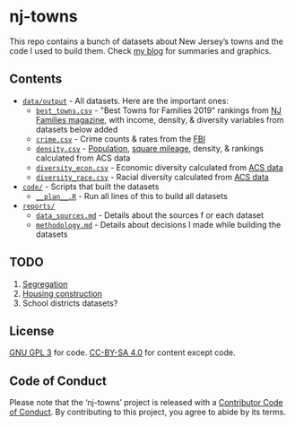 # nj-towns

This repo contains a bunch of datasets about New Jersey’s towns and the code I
used to build them. Check [my blog](https://everetr.github.io/) for summaries
and graphics.

## Contents

* [`data/output`](./data/output) - All datasets. Here are the important ones:
    * [`best_towns.csv`](data/output/best_towns.csv) - "Best Towns for Families
    2019" rankings from 
    [NJ Families magazine](https://www.njfamily.com/new-jerseys-best-towns-for-families-the-list-2019/),
    with income, density, & diversity variables from datasets below added
    * [`crime.csv`](./data/output/crime.csv) - Crime counts & rates from the
    [FBI](https://www.fbi.gov/services/cjis/ucr/publications#Crime-in%20the%20U.S.)
    * [`density.csv`](./data/output/density.csv) - 
    [Population](https://factfinder.census.gov/bkmk/table/1.0/en/ACS/17_5YR/B01003/0400000US34.06000), 
    [square mileage](https://factfinder.census.gov/bkmk/table/1.0/en/DEC/10_SF1/G001/0400000US34.06000), 
    density, & rankings calculated from ACS data
    * [`diversity_econ.csv`](./data/output/diversity_econ.csv) - Economic 
    diversity calculated from 
    [ACS data](https://factfinder.census.gov/bkmk/table/1.0/en/ACS/17_5YR/S1901/0100000US|0400000US34.06000)
    * [`diversity_race.csv`](./data/output/diversity_race.csv) - Racial diversity
    calculated from 
    [ACS data](https://factfinder.census.gov/bkmk/table/1.0/en/ACS/17_5YR/B02001/0400000US34.06000)
* [`code/`](./code/) - Scripts that built the datasets
    * [`__plan__.R`](code/__plan__.R) - Run all lines of this to build all 
    datasets
* [`reports/`](./reports/)
    * [`data_sources.md`](./reports/data_sources.md) - Details about the sources f
    or each dataset
    * [`methodology.md`](./reports/methodology.md) - Details about decisions I 
    made while building the datasets

## TODO

1.  [Segregation](https://fivethirtyeight.com/features/the-most-diverse-cities-are-often-the-most-segregated/)
2.  [Housing
    construction](https://www.census.gov/econ/construction.html)
3.  School districts datasets?

## License

[GNU GPL 3](LICENSE) for code.
[CC-BY-SA 4.0](https://creativecommons.org/licenses/by-sa/4.0/)
for content except code.

## Code of Conduct

Please note that the ‘nj-towns’ project is released with a
[Contributor Code of Conduct](CODE_OF_CONDUCT.md). By contributing to this 
project, you agree to abide by its terms.
